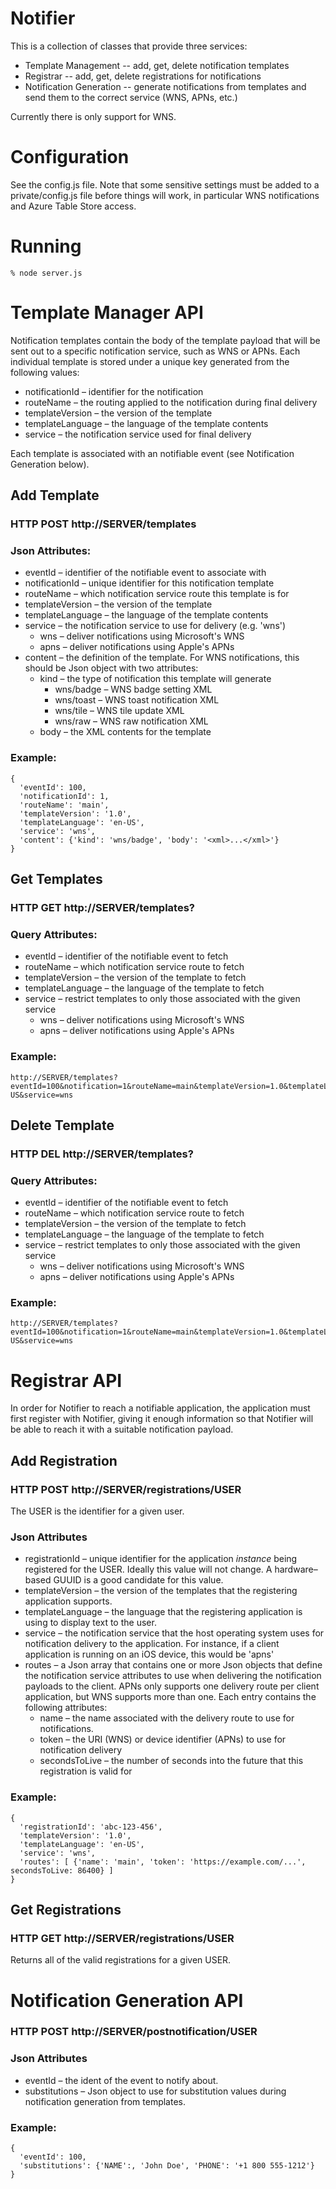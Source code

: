 # Notifier

This is a collection of classes that provide three services:

* Template Management -- add, get, delete notification templates
* Registrar -- add, get, delete registrations for notifications
* Notification Generation -- generate notifications from templates and send them to the correct service
  (WNS, APNs, etc.)

Currently there is only support for WNS.

# Configuration

See the config.js file. Note that some sensitive settings must be added to a private/config.js file before things will
work, in particular WNS notifications and Azure Table Store access.

# Running
```
% node server.js
```

# Template Manager API

Notification templates contain the body of the template payload that will be sent out to a specific notification
service, such as WNS or APNs. Each individual template is stored under a unique key generated from the following
values:

* notificationId – identifier for the notification
* routeName – the routing applied to the notification during final delivery
* templateVersion – the version of the template
* templateLanguage – the language of the template contents
* service – the notification service used for final delivery

Each template is associated with an notifiable event (see Notification Generation below).

## Add Template

### HTTP POST http://SERVER/templates

### Json Attributes:
* eventId – identifier of the notifiable event to associate with
* notificationId – unique identifier for this notification template
* routeName – which notification service route this template is for
* templateVersion – the version of the template
* templateLanguage – the language of the template contents
* service – the notification service to use for delivery (e.g. 'wns')
  * wns – deliver notifications using Microsoft's WNS
  * apns – deliver notifications using Apple's APNs
* content – the definition of the template. For WNS notifications, this should be Json object with two attributes:
  * kind – the type of notification this template will generate
    * wns/badge – WNS badge setting XML
    * wns/toast – WNS toast notification XML
    * wns/tile – WNS tile update XML
    * wns/raw – WNS raw notification XML
  * body – the XML contents for the template

### Example: 
```
{
  'eventId': 100, 
  'notificationId': 1,
  'routeName': 'main',
  'templateVersion': '1.0',
  'templateLanguage': 'en-US',
  'service': 'wns', 
  'content': {'kind': 'wns/badge', 'body': '<xml>...</xml>'}
}
```

## Get Templates

### HTTP GET http://SERVER/templates?

### Query Attributes:
* eventId – identifier of the notifiable event to fetch
* routeName – which notification service route to fetch
* templateVersion – the version of the template to fetch
* templateLanguage – the language of the template to fetch
* service – restrict templates to only those associated with the given service
  * wns – deliver notifications using Microsoft's WNS
  * apns – deliver notifications using Apple's APNs

### Example: 
```
http://SERVER/templates?eventId=100&notification=1&routeName=main&templateVersion=1.0&templateLanguage=en-US&service=wns
```

## Delete Template

### HTTP DEL http://SERVER/templates?

### Query Attributes:
* eventId – identifier of the notifiable event to fetch
* routeName – which notification service route to fetch
* templateVersion – the version of the template to fetch
* templateLanguage – the language of the template to fetch
* service – restrict templates to only those associated with the given service
  * wns – deliver notifications using Microsoft's WNS
  * apns – deliver notifications using Apple's APNs

### Example: 
```
http://SERVER/templates?eventId=100&notification=1&routeName=main&templateVersion=1.0&templateLanguage=en-US&service=wns
```

# Registrar API

In order for Notifier to reach a notifiable application, the application must first register with Notifier, giving it
enough information so that Notifier will be able to reach it with a suitable notification payload.

## Add Registration

### HTTP POST http://SERVER/registrations/USER

The USER is the identifier for a given user.

### Json Attributes

* registrationId – unique identifier for the application _instance_ being registered for the USER. Ideally this value
  will not change. A hardware–based GUUID is a good candidate for this value.
* templateVersion – the version of the templates that the registering application supports.
* templateLanguage – the language that the registering application is using to display text to the user.
* service – the notification service that the host operating system uses for notification delivery to the application. 
  For instance, if a client application is running on an iOS device, this would be 'apns'
* routes – a Json array that contains one or more Json objects that define the notification service attributes to use
  when delivering the notification payloads to the client. APNs only supports one delivery route per client 
  application, but WNS supports more than one. Each entry contains the following attributes:
  * name – the name associated with the delivery route to use for notifications.
  * token – the URI (WNS) or device identifier (APNs) to use for notification delivery
  * secondsToLive – the number of seconds into the future that this registration is valid for

### Example:

```
{
  'registrationId': 'abc-123-456',
  'templateVersion': '1.0', 
  'templateLanguage': 'en-US',
  'service': 'wns',
  'routes': [ {'name': 'main', 'token': 'https://example.com/...', secondsToLive: 86400} ]
}
```

## Get Registrations

### HTTP GET http://SERVER/registrations/USER

Returns all of the valid registrations for a given USER.

# Notification Generation API

### HTTP POST http://SERVER/postnotification/USER

### Json Attributes
* eventId – the ident of the event to notify about.
* substitutions – Json object to use for substitution values during notification generation from templates.

### Example:

```
{
  'eventId': 100, 
  'substitutions': {'NAME':, 'John Doe', 'PHONE': '+1 800 555-1212'}
}
```
